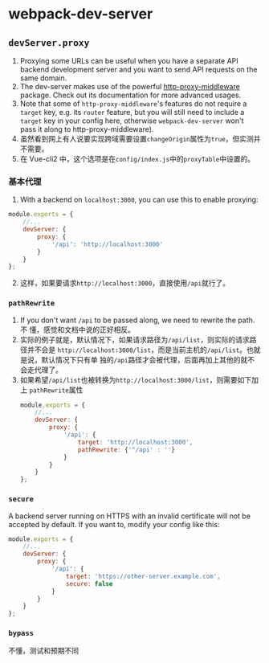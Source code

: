 # webpack-dev-server

## `devServer.proxy`
1. Proxying some URLs can be useful when you have a separate API backend
development server and you want to send API requests on the same domain.
2. The dev-server makes use of the powerful [http-proxy-middleware](https://github.com/chimurai/http-proxy-middleware)
package. Check out its documentation for more advanced usages.
3. Note that some of `http-proxy-middleware`'s features do not require a
`target` key, e.g. its `router` feature, but you will still need to include a
`target` key in your config here, otherwise `webpack-dev-server` won't pass it
along to http-proxy-middleware).
4. 虽然看到网上有人说要实现跨域需要设置`changeOrigin`属性为`true`，但实测并不需要。
5. 在 Vue-cli2 中，这个选项是在`config/index.js`中的`proxyTable`中设置的。

### 基本代理
1. With a backend on `localhost:3000`, you can use this to enable proxying:
```js
module.exports = {
    //...
    devServer: {
        proxy: {
            '/api': 'http://localhost:3000'
        }
    }
};
```
2. 这样，如果要请求`http://localhost:3000`，直接使用`/api`就行了。

### `pathRewrite`
1. If you don't want `/api` to be passed along, we need to rewrite the path. 不
懂，感觉和文档中说的正好相反。
2. 实际的例子就是，默认情况下，如果请求路径为`/api/list`，则实际的请求路径并不会是
`http://localhost:3000/list`，而是当前主机的`/api/list`。也就是说，默认情况下只有单
独的`/api`路径才会被代理，后面再加上其他的就不会走代理了。
3. 如果希望`/api/list`也被转换为`http://localhost:3000/list`，则需要如下加上
`pathRewrite`属性
    ```js
    module.exports = {
        //...
        devServer: {
            proxy: {
                '/api': {
                    target: 'http://localhost:3000',
                    pathRewrite: {'^/api' : ''}
                }
            }
        }
    };
    ```

### `secure`
A backend server running on HTTPS with an invalid certificate will not be
accepted by default. If you want to, modify your config like this:
```js
module.exports = {
    //...
    devServer: {
        proxy: {
            '/api': {
                target: 'https://other-server.example.com',
                secure: false
            }
        }
    }
};
```

### `bypass`
不懂，测试和预期不同
